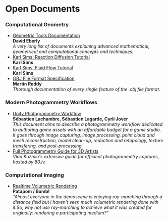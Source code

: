 Open Documents
======
### Computational Geometry
* [Geometric Tools Documentation](https://www.geometrictools.com/Documentation/Documentation.html)<br/>**David Eberly**<br/>_A very long list of documents explaining advanced mathematical, geometrical and computational concepts and techniques._
* [Karl Sims' Reaction Diffusion Tutorial](http://www.karlsims.com/rd.html)<br/>**Karl Sims**
* [Karl Sims' Fluid Flow Tutorial](http://www.karlsims.com/fluid-flow.html)<br/>**Karl Sims**
* [OBJ File Format Specification](http://www.martinreddy.net/gfx/3d/OBJ.spec)<br/>**Martin Reddy**<br/>_Thorough documentation of every single feature of the .obj file format._

### Modern Photogrammetry Workflows
* [Unity Photogrammetry Workflow](https://unity3d.com/files/solutions/photogrammetry/Unity-Photogrammetry-Workflow_2017-07_v2.pdf)<br/>**Sébastien Lachambre, Sébastien Lagarde, Cyril Jover**<br/>_This document aims to describe a photogrammetry workflow dedicated to authoring game assets with an affordable budget for a game studio. It goes through image capturing, image processing, point cloud and mesh reconstruction, model clean-up, reduction and retopology, texture transfering, and post-processing._
* [Full Photogrammetry Guide for 3D Artists](https://80.lv/articles/full-photogrammetry-guide-for-3d-artists/)
</br>_Vlad Kuzmin's extensive guide for efficient photogrammetry captures, hosted by 80.lv._

### Computational Imaging
* [Realtime Volumetric Rendering](http://patapom.com/topics/Revision2013/Revision%202013%20-%20Real-time%20Volumetric%20Rendering%20Course%20Notes.pdf)
<br/>**Patapom / Bomb!**
<br/>_"Almost everyone in the demoscene is enjoying ray-marching through a distance field but I haven’t seen much volumetric rendering done with it.So, why not use ray-marching to achieve what it was created for originally: rendering a participating medium?"_
